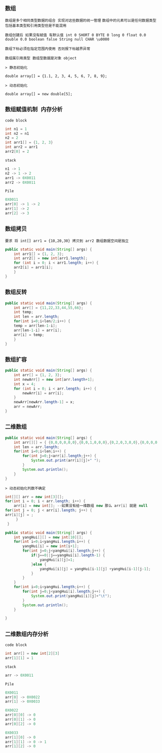 `数组`
--

`数组是多个相同类型数据的组合 实现对这些数据的统一管理` `数组中的元素可以是任何数据类型 包括基本类型和引用类型但是不能混用`

`数组创建后 如果没有赋值 有默认值 int 0 SHORT 0 BYTE 0 long 0 float 0.0 double 0.0 boolean false String null CHAR \u0000`

`数组下标必须在指定范围内使用 否则报下标越界异常`

`数组属引用类型 数组型数据是对象 object`

`> 静态初始化`

`double array[] = {1.1, 2, 3, 4, 5, 6, 7, 8, 9};`

`> 动态初始化`

`double array[] = new double[5];`

`数组赋值机制 内存分析`
--

`code block`

```java
int n1 = 1
int n2 = n1
n2 = 2
int arr1[] = {1, 2, 3}
int arr2 = arr1
arr2[0] = 2
```

`stack`

```java
n1 -> 1
n2 -> 1 -> 2
arr1 -> 0X0011
arr2 -> 0X0011
```

`Pile`

```java
0X0011
arr[0] -> 1 -> 2
arr[1] -> 2
arr[2] -> 3
```

`数组拷贝`
--

`要求 将 int[] arr1 = {10,20,30} 拷贝到 arr2 数组数据空间是独立`

```java
public static void main(String[] args) {
    int arr1[] = {1, 2, 3};
    int arr2[] = new int[arr1.length];
    for (int i = 0; i < arr1.length; i++) {
    arr2[i] = arr1[i];
    }
}
```

`数组反转`
--

```java
public static void main(String[] args) {
    int arr[] = {11,22,33,44,55,66};
    int temp;
    int len = arr.length;
    for(int i=0;i<len/2;i++) {
    temp = arr[len-1-i];
    arr[len-1-i] = arr[i];
    arr[i] = temp;
    }
}
```

`数组扩容`
--

```java
public static void main(String[] args) {
    int arr[] = {1, 2, 3};
    int newArr[] = new int[arr.length+1];
    int x = 4;
    for (int i = 0; i < arr.length; i++) {
        newArr[i] = arr[i];
    }
    newArr[newArr.length-1] = x;
    arr = newArr;
}
```

`二维数组`
--

```java
public static void main(String[] args) {
    int arr[][] = { {0,0,0,0,0,0},{0,0,1,0,0,0},{0,2,0,3,0,0},{0,0,0,0,0,0} };
    int len = arr.length;
    for(int i=0;i<len;i++) {
        for(int j=0;j<arr[i].length;j++) {
            System.out.print(arr[i][j]+" ");
        }
        System.out.println();
    }
}
```

`> 动态初始化列数不确定`

```java
int[][] arr = new int[3][];
for(int i = 0; i < arr.length; i++) {
    arr[i] = new int[]; --如果没有给一维数组 new 那么 arr[i] 就是 null
for(int j = 0; j < arr[i].length; j++) { 
arr[i][j] = ; 
     }
 }
```

```java
public static void main(String[] args) {
    int yangHui[][] = new int[10][];
    for(int i=0;i<yangHui.length;i++) {
        yangHui[i] = new int[i+1];
        for(int j=0;j<yangHui[i].length;j++) {
            if(j==0||j==yangHui[i].length-1) {
                yangHui[i][j]=1;
            }else {
                yangHui[i][j] = yangHui[i-1][j] +yangHui[i-1][j-1];
            }
        }
    }
    for(int i=0;i<yangHui.length;i++) {
        for(int j=0;j<yangHui[i].length;j++) {
            System.out.print(yangHui[i][j]+"\t");
        }
        System.out.println();
    }

}
```

`二维数组内存分析`
--

`code block`

```java
int arr[] = new int[2][3]
arr[1][1] = 1
```

`stack`

```java
arr -> 0X0011
```

`Pile`

```java
0X0011
arr[0] -> 0X0022
arr[1] -> 0X0033

0X0022
arr[0][0] -> 0
arr[0][1] -> 0
arr[0][2] -> 0

0X0033
arr[1][0] -> 0
arr[1][1] -> 0 -> 1
arr[1][2] -> 0
```
